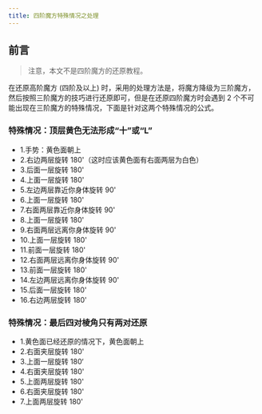 ```yaml
---
title: 四阶魔方特殊情况之处理
---
```


## 前言

> 注意，本文不是四阶魔方的还原教程。

在还原高阶魔方 (四阶及以上) 时，采用的处理方法是，将魔方降级为三阶魔方，然后按照三阶魔方的技巧进行还原即可，但是在还原四阶魔方时会遇到 2 个不可能出现在三阶魔方的特殊情况，下面是针对这两个特殊情况的公式。

### 特殊情况：顶层黄色无法形成“十”或“L”

* 1.手势：黄色面朝上
* 2.右边两层旋转 180'（这时应该黄色面有右面两层为白色）
* 3.后面一层旋转 180'
* 4.上面一层旋转 180'
* 5.左边两层靠近你身体旋转 90'
* 6.上面一层旋转 180'
* 7.右面两层靠近你身体旋转 90'
* 8.上面一层旋转 180'
* 9.右面两层远离你身体旋转 90'
* 10.上面一层旋转 180'
* 11.前面一层旋转 180'
* 12.右面两层远离你身体旋转 90'
* 13.前面一层旋转 180'
* 14.左边两层远离你身体旋转 90'
* 15.后面一层旋转 180'
* 16.右边两层旋转 180'

### 特殊情况：最后四对棱角只有两对还原

* 1.黄色面已经还原的情况下，黄色面朝上
* 2.右面夹层旋转 180'
* 3.上面一层旋转 180‘
* 4.右面夹层旋转 180'
* 5.上面两层旋转 180'
* 6.右面夹层旋转 180'
* 7.上面两层旋转 180'
